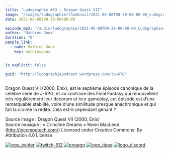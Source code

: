 ```yaml
---
title: "Ludographie #33 – Dragon Quest VII"
image: "/images/ludographie/thumbnail/2021-06-08T08-30-00-00-00_Ludographie33DragonQuestVII.jpg"
date: 2021-06-08T08:30:00+00:00

episode_mp3: "/audio/ludographie/2021-06-08T08-30-00-00-00_Ludographie33DragonQuestVII.mp3"
author: "Mathieu Goux"
duration: "0"
people_link: 
  - name: Mathieu Goux
    key: mathieugoux


is_explicit: false

guid: "http://ludographiepodcast.wordpress.com/?p=670"
---
```


<PodcastHeader/>

<!-- ECRIRE LA DESCRIPTION DE L'EPISODE SOUS CETTE LIGNE -->
<p>Dragon Quest VII (2000, Enix), est le septième épisode canonique de la célèbre série de J-RPG, et au contraire des Final Fantasy qui renouvellent très régulièrement leur decorum et leur gameplay, cet épisode est d’une remarquable stabilité, voire d’une similitude presque anachronique et qui fait la crainte la redite. Cela est-il cependant gênant ?<br>
</p>
<p></p>
<p><a href="" rel="nofollow"></a></p>
 
<p>Source image : Dragon Quest VII (2000, Enix)<br>
Source musique : «&nbsp;Crinoline Dreams&nbsp;» Kevin MacLeod (<a title="http://incompetech.com/" href="http://incompetech.com/" rel="nofollow">http://incompetech.com/</a>) Licensed under Creative Commons: By Attribution 4.0 License</p>


<tr>
<td><a href="https://twitter.com/Gouximan" rel="nofollow"><img src="/resources/ludographie/2021-06-08T08-30-00-00-00_Ludographie33DragonQuestVII/logo_twitter-1.png" alt="logo_twitter"></a></td>
<td><a href="https://www.twitch.tv/mathieugoux" rel="nofollow"><img src="/resources/ludographie/2021-06-08T08-30-00-00-00_Ludographie33DragonQuestVII/twitch-512-1.png" alt="twitch-512"></a></td>
<td><a href="https://www.youtube.com/user/MattTheFatalifieur/videos" rel="nofollow"><img src="/resources/ludographie/2021-06-08T08-30-00-00-00_Ludographie33DragonQuestVII/pngegg.png" alt="pngegg"></a></td>
<td><a href="http://fr.tipeee.com/calvinball" rel="nofollow"><img src="/resources/ludographie/2021-06-08T08-30-00-00-00_Ludographie33DragonQuestVII/logo_tipee-1.png" alt="logo_tipee"></a></td>
<td><a href="https://discord.com/invite/4RnA9v7" rel="nofollow"><img src="/resources/ludographie/2021-06-08T08-30-00-00-00_Ludographie33DragonQuestVII/logo_discord-1.png" alt="logo_discord"></a></td>
</tr>




